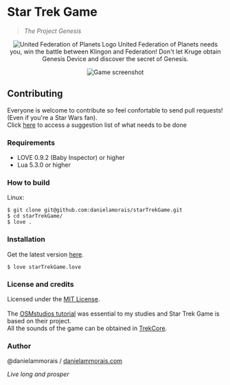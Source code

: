 # Star Trek Game
> *The Project Genesis*

<p align="center">
<img src="https://res.cloudinary.com/tars/image/upload/v1461456317/United_Federation_of_Planets_logo_lt14y8.png" alt="United Federation of Planets Logo")
</p>
United Federation of Planets needs you, win the battle between Klingon and Federation! Don't let Kruge obtain Genesis Device and discover the secret of Genesis. <br>
<p align="center">
<img src="https://res.cloudinary.com/tars/image/upload/v1461456323/gamePrint_roovna.png" alt="Game screenshot")
</p>

## Contributing 
Everyone is welcome to contribute so feel confortable to send pull requests! (Even if you're a Star Wars fan).<br>
Click [here](https://trello.com/b/5C8JQRlI/startrekgame) to access a suggestion list of what needs to be done

### Requirements 
- LOVE 0.9.2 (Baby Inspector) or higher 
- Lua 5.3.0 or higher 

### How to build 
Linux: 
```
$ git clone git@github.com:danielamorais/starTrekGame.git
$ cd starTrekGame/
$ love . 
```
### Installation
Get the latest version [here](https://github.com/danielamorais/starTrekGame/releases). 
```
$ love starTrekGame.love 
```

### License and credits 
Licensed under the [MIT License](https://github.com/danielamorais/starTrekGame/blob/master/LICENSE.md).<br><br>
The [OSMstudios tutorial](https://github.com/DawsonG/Love2d-Tutorial-Scrolling-Shooter) was essential to my studies and Star Trek Game is based on their project. 
<br>All the sounds of the game can be obtained in [TrekCore](http://www.trekcore.com/audio/).     

### Author  
@danielammorais / [danielammorais.com](http://www.danielammorais.com)

*Live long and prosper*

